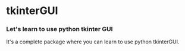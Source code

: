 # tkinterGUI
### Let's learn to use python tkinter GUI

It's a complete package where you can learn to use python tkinterGUI.
